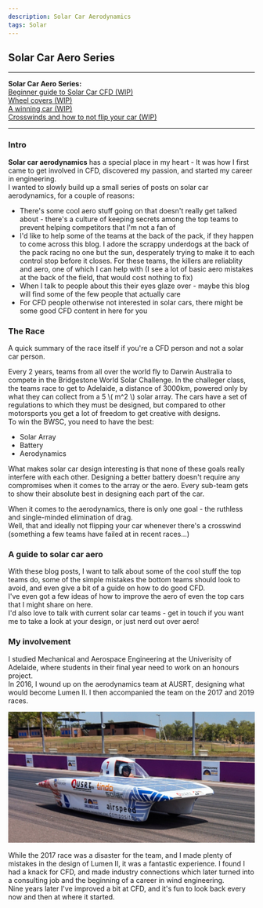 ```yaml
---
description: Solar Car Aerodynamics
tags: Solar
---
```


## Solar Car Aero Series

---

**Solar Car Aero Series:**  
[Beginner guide to Solar Car CFD (WIP)]()  
[Wheel covers (WIP)]()  
[A winning car (WIP)]()  
[Crosswinds and how to not flip your car (WIP)]()  

---

### Intro

**Solar car aerodynamics** has a special place in my heart - It was how I first came to get involved in CFD, discovered my passion, and started my career in engineering.  
I wanted to slowly build up a small series of posts on solar car aerodynamics, for a couple of reasons:  
- There's some cool aero stuff going on that doesn't really get talked about - there's a culture of keeping secrets among the top teams to prevent helping competitors that I'm not a fan of
- I'd like to help some of the teams at the back of the pack, if they happen to come across this blog. I adore the scrappy underdogs at the back of the pack racing no one but the sun, desperately trying to make it to each control stop before it closes. For these teams, the killers are reliablity and aero, one of which I can help with (I see a lot of basic aero mistakes at the back of the field, that would cost nothing to fix)
- When I talk to people about this their eyes glaze over - maybe this blog will find some of the few people that actually care 
- For CFD people otherwise not interested in solar cars, there might be some good CFD content in here for you  

### The Race

A quick summary of the race itself if you're a CFD person and not a solar car person.  

Every 2 years, teams from all over the world fly to Darwin Australia to compete in the Bridgestone World Solar Challenge.
In the challeger class, the teams race to get to Adelaide, a distance of 3000km, powered only by what they can collect from a 5 \\( m^2 \\) solar array.
The cars have a set of regulations to which they must be designed, but compared to other motorsports you get a lot of freedom to get creative with designs.  
To win the BWSC, you need to have the best:
- Solar Array
- Battery
- Aerodynamics

What makes solar car design interesting is that none of these goals really interfere with each other.
Designing a better battery doesn't require any compromises when it comes to the array or the aero. 
Every sub-team gets to show their absolute best in designing each part of the car.

When it comes to the aerodynamics, there is only one goal - the ruthless and single-minded elimination of drag.  
Well, that and ideally not flipping your car whenever there's a crosswind (something a few teams have failed at in recent races...)  

### A guide to solar car aero

With these blog posts, I want to talk about some of the cool stuff the top teams do, some of the simple mistakes the bottom teams should look to avoid, and even give a bit of a guide on how to do good CFD.  
I've even got a few ideas of how to improve the aero of even the top cars that I might share on here.  
I'd also love to talk with current solar car teams - get in touch if you want me to take a look at your design, or just nerd out over aero!  

### My involvement

I studied Mechanical and Aerospace Engineering at the Univerisity of Adelaide, where students in their final year need to work on an honours project.  
In 2016, I wound up on the aerodynamics team at AUSRT, designing what would become Lumen II. I then accompanied the team on the 2017 and 2019 races.  

![Lumen II](/images/solarCars/ausrt.jpg)

While the 2017 race was a disaster for the team, and I made plenty of mistakes in the design of Lumen II, it was a fantastic experience. 
I found I had a knack for CFD, and made industry connections which later turned into a consulting job and the beginning of a career in wind engineering.  
Nine years later I've improved a bit at CFD, and it's fun to look back every now and then at where it started.
